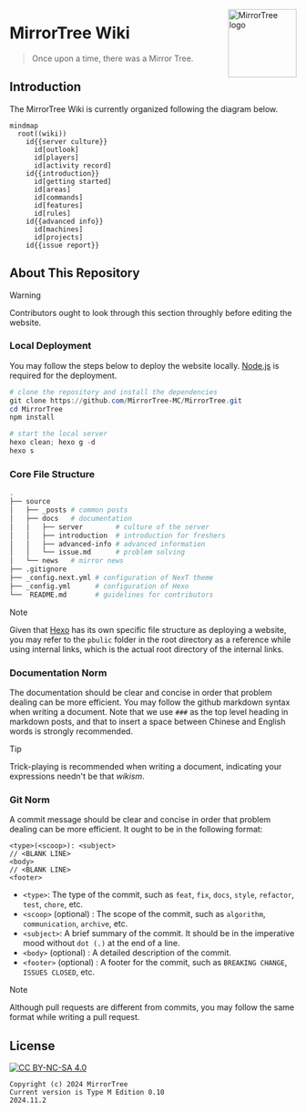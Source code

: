 <a title="MirrorTree Wiki" href="wiki.mirror.bearcabbage.top/"><img align="right" alt="MirrorTree logo" width="120" height="120" src="/source/images/logo.svg"></a>

# MirrorTree Wiki

> Once upon a time, there was a Mirror Tree.

## Introduction

The MirrorTree Wiki is currently organized following the diagram below.

```mermaid
mindmap
  root((wiki))
    id{{server culture}}
      id[outlook]
      id[players]
      id[activity record]
    id{{introduction}}
      id[getting started]
      id[areas]
      id[commands]
      id[features]
      id[rules]
    id{{advanced info}}
      id[machines]
      id[projects]
    id{{issue report}}
```

## About This Repository

> [!WARNING]
> Contributors ought to look through this section throughly before editing the website.

### Local Deployment

You may follow the steps below to deploy the website locally. [Node.js](https://nodejs.org/zh-cn) is required for the deployment.

```powershell copy
# clone the repository and install the dependencies
git clone https://github.com/MirrorTree-MC/MirrorTree.git
cd MirrorTree
npm install
```

```powershell copy
# start the local server
hexo clean; hexo g -d
hexo s
```

### Core File Structure

```bash
.
├── source
│   ├── _posts # common posts
│   ├── docs   # documentation
│   │   ├── server        # culture of the server
│   │   ├── introduction  # introduction for freshers
│   │   ├── advanced-info # advanced information
│   │   └── issue.md      # problem solving
│   └── news   # mirror news
├── .gitignore
├── _config.next.yml # configuration of NexT theme
├── _config.yml      # configuration of Hexo
└──  README.md       # guidelines for contributors
```

> [!NOTE]
> Given that [Hexo](https://hexo.io/) has its own specific file structure as deploying a website, you may refer to the `pbulic` folder in the root directory as a reference while using internal links, which is the actual root directory of the internal links.

### Documentation Norm

The documentation should be clear and concise in order that problem dealing can be more efficient. You may follow the github markdown syntax when writing a document. Note that we use `###` as the top level heading in markdown posts, and that to insert a space between Chinese and English words is strongly recommended.

> [!TIP]
> Trick-playing is recommended when writing a document, indicating your expressions needn't be that *wikism*.

### Git Norm

A commit message should be clear and concise in order that problem dealing can be more efficient. It ought to be in the following format:

```git
<type>(<scoop>): <subject>
// <BLANK LINE>
<body>
// <BLANK LINE>
<footer>
```

- `<type>`: The type of the commit, such as `feat`, `fix`, `docs`, `style`, `refactor`, `test`, `chore`, etc.
- `<scoop>` (optional) : The scope of the commit, such as `algorithm`, `communication`, `archive`, etc.
- `<subject>`: A brief summary of the commit. It should be in the imperative mood without `dot (.)` at the end of a line.
- `<body>` (optional) : A detailed description of the commit.
- `<footer>` (optional) : A footer for the commit, such as `BREAKING CHANGE`, `ISSUES CLOSED`, etc.

> [!NOTE]
> Although pull requests are different from commits, you may follow the same format while writing a pull request.

## License

[![CC BY-NC-SA 4.0](https://mirrors.creativecommons.org/presskit/buttons/88x31/svg/by-nc-sa.svg)](https://creativecommons.org/licenses/by-nc-sa/4.0/)

```plaintext
Copyright (c) 2024 MirrorTree
Current version is Type M Edition 0.10
2024.11.2
```
